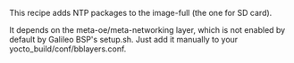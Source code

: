 This recipe adds NTP packages to the image-full (the one for SD card).

It depends on the meta-oe/meta-networking layer, which is not enabled by default
by Galileo BSP's setup.sh. Just add it manually to your yocto_build/conf/bblayers.conf.
